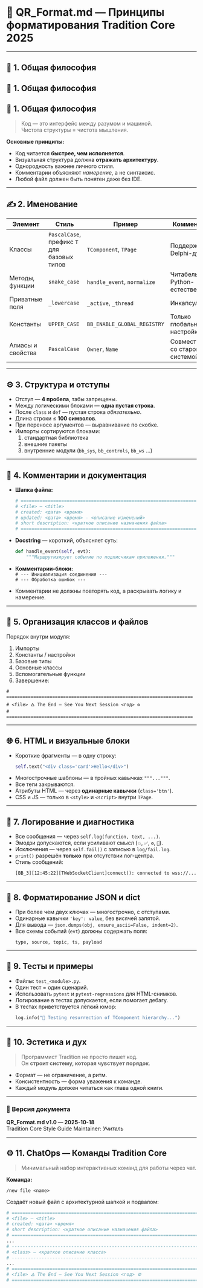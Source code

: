 # 📘 QR_Format.md — Принципы форматирования Tradition Core 2025

---

## 🧭 1. Общая философия
## 🧭 1. Общая философия
## 🧭 1. Общая философия

> Код — это интерфейс между разумом и машиной.  
> Чистота структуры = чистота мышления.

**Основные принципы:**
- Код читается **быстрее, чем исполняется**.  
- Визуальная структура должна **отражать архитектуру**.  
- Однородность важнее личного стиля.  
- Комментарии объясняют *намерение*, а не синтаксис.  
- Любой файл должен быть понятен даже без IDE.

---

## ✍️ 2. Именование

| Элемент | Стиль | Пример | Комментарий |
|----------|--------|---------|--------------|
| Классы | `PascalCase`, префикс `T` для базовых типов | `TComponent`, `TPage` | Поддержка Delphi-духа |
| Методы, функции | `snake_case` | `handle_event`, `normalize` | Читабельно, Python-естественно |
| Приватные поля | `_lowercase` | `_active`, `_thread` | Инкапсуляция |
| Константы | `UPPER_CASE` | `BB_ENABLE_GLOBAL_REGISTRY` | Только глобальные настройки |
| Алиасы и свойства | `PascalCase` | `Owner`, `Name` | Совместимость со старой системой |

---

## ⚙️ 3. Структура и отступы

- Отступ — **4 пробела**, табы запрещены.  
- Между логическими блоками — **одна пустая строка**.  
- После `class` и `def` — пустая строка *обязательно*.  
- Длина строки ≤ **100 символов**.  
- При переносе аргументов — выравнивание по скобке.  
- Импорты сортируются блоками:
  1. стандартная библиотека  
  2. внешние пакеты  
  3. внутренние модули (`bb_sys`, `bb_controls`, `bb_ws` …)

---

## 💬 4. Комментарии и документация

- **Шапка файла:**
  ```python  
  # =====================================================================
  # <file> — <title>
  # created: <дата> <время>
  # updated: <дата> <время> - <описание изменений>
  # short description: <краткое описание назначения файла>
  # =====================================================================
  ```

- **Docstring** — короткий, объясняет суть:
  ```python
  def handle_event(self, evt):
      """Маршрутизирует событие по подписчикам приложения."""
  ```

- **Комментарии-блоки:**  
  `# --- Инициализация соединения ---`  
  `# --- Обработка ошибок ---`  

- Комментарии не должны повторять код, а раскрывать логику и намерение.

---

## 🧱 5. Организация классов и файлов

Порядок внутри модуля:
1. Импорты  
2. Константы / настройки  
3. Базовые типы  
4. Основные классы  
5. Вспомогательные функции  
6. Завершение:

```
# =====================================================================
# <file> 🜂 The End — See You Next Session <год> ⚙️
# =====================================================================
```

---

## 🌐 6. HTML и визуальные блоки

- Короткие фрагменты — в одну строку:  
  ```python
  self.text("<div class='card'>Hello</div>")
  ```
- Многострочные шаблоны — в тройных кавычках `"""..."""`.  
- Все теги закрываются.  
- Атрибуты HTML — через **одинарные кавычки** (`class='btn'`).  
- CSS и JS — только в `<style>` и `<script>` внутри `TPage`.  

---

## 🧠 7. Логирование и диагностика

- Все сообщения — через `self.log(function, text, ...)`.  
- Эмодзи допускаются, если усиливают смысл (`💥`, `✅`, `⚙️`, `🧩`).  
- Исключения — через `self.fail()` с записью в `log/fail.log`.  
- `print()` разрешён **только** при отсутствии лог-центра.  
- Стиль сообщений:
  ```
  [BB_3][12:45:22][TWebSocketClient]connect(): connected to wss://...
  ```

---

## 🧩 8. Форматирование JSON и dict

- При более чем двух ключах — многострочно, с отступами.  
- Одинарные кавычки `'key': value`, без висячей запятой.  
- Для вывода — `json.dumps(obj, ensure_ascii=False, indent=2)`.  
- Все схемы событий (`evt`) должны содержать поля:
  ```
  type, source, topic, ts, payload
  ```

---

## 🧪 9. Тесты и примеры

- Файлы: `test_<module>.py`.  
- Один тест = один сценарий.  
- Использовать `pytest` и `pytest-regressions` для HTML-снимков.  
- Логирование в тестах допускается, если помогает дебагу.  
- В тестах приветствуется лёгкий юмор:  
  ```python
  log.info("🧪 Testing resurrection of TComponent hierarchy...")
  ```

---

## 🧙 10. Эстетика и дух

> Программист Tradition не просто пишет код.  
> Он **строит систему, которая чувствует порядок**.

- Формат — не ограничение, а ритм.  
- Консистентность — форма уважения к команде.  
- Каждый модуль должен читаться как глава одной книги.  

---

### 📅 Версия документа
**QR_Format.md v1.0 — 2025-10-18**  
Tradition Core Style Guide Maintainer: *Учитель*


---

## ⚙️ 11. ChatOps — Команды Tradition Core

> Минимальный набор интерактивных команд для работы через чат.

**Команда:**

```
/new file <name>
```
Создаёт новый файл с архитектурной шапкой и подвалом:
```python
# =====================================================================
# <file> — <title>
# created: <дата> <время>
# short description: <краткое описание назначения файла>
# =====================================================================
...
# ---------------------------------------------------------------------
# <class> — <краткое описание класса>
# ---------------------------------------------------------------------
...
# =====================================================================
# <file> 🜂 The End — See You Next Session <год> ⚙️
# =====================================================================
```
